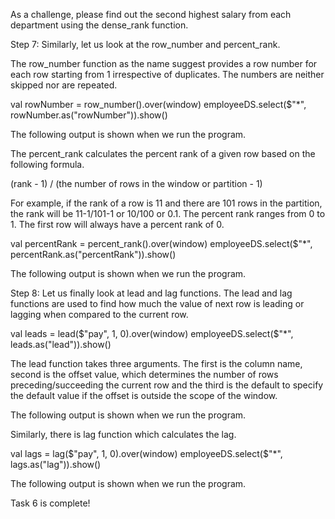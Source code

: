
As a challenge, please find out the second highest salary from each department using the dense_rank function.

Step 7: Similarly, let us look at the row_number and percent_rank.

The row_number function as the name suggest provides a row number for each row starting from 1 irrespective of duplicates. The numbers are neither skipped nor are repeated.

val rowNumber = row_number().over(window)
employeeDS.select($"*", rowNumber.as("rowNumber")).show()

The following output is shown when we run the program.

 

The percent_rank calculates the percent rank of a given row based on the following formula. 

(rank - 1) / (the number of rows in the window or partition - 1)

For example, if the rank of a row is 11 and there are 101 rows in the partition, the rank will be 11-1/101-1 or 10/100 or 0.1. The percent rank ranges from 0 to 1. The first row will always have a percent rank of 0.

val percentRank = percent_rank().over(window)
employeeDS.select($"*", percentRank.as("percentRank")).show()

The following output is shown when we run the program.

 

Step 8: Let us finally look at lead and lag functions. The lead and lag functions are used to find how much the value of next row is leading or lagging when compared to the current row.

val leads = lead($"pay", 1, 0).over(window)
employeeDS.select($"*", leads.as("lead")).show()

The lead function takes three arguments. The first is the column name, second is the offset value, which determines the number of rows preceding/succeeding the current row and the third is the default to specify the default value if the offset is outside the scope of the window.

The following output is shown when we run the program.

 

Similarly, there is lag function which calculates the lag.

val lags = lag($"pay", 1, 0).over(window)
employeeDS.select($"*", lags.as("lag")).show()

The following output is shown when we run the program.

 

Task 6 is complete!



